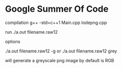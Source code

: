 # Google Summer Of Code

compilation 
g++ -std=c++1 Main.cpp lodepng.cpp

run
./a.out filename.raw12

options

./a.out filename.raw12 -g or ./a.out filename.raw12 grey

will generate a greyscale png image by default is RGB
